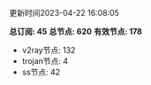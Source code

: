 更新时间2023-04-22 16:08:05

**总订阅: 45**
**总节点: 620**
**有效节点: 178**
- v2ray节点: 132
- trojan节点: 4
- ss节点: 42

